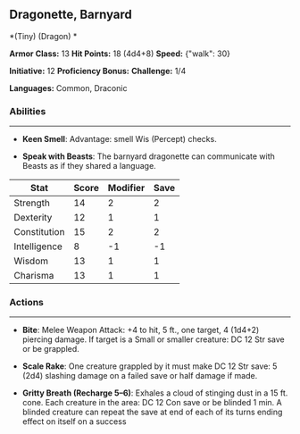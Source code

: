 ## Dragonette, Barnyard
*(Tiny) (Dragon) *

**Armor Class:** 13
**Hit Points:** 18 (4d4+8)
**Speed:** {"walk": 30}

**Initiative:** 12
**Proficiency Bonus:**
**Challenge:** 1/4

**Languages:** Common, Draconic

### Abilities
 --- 
- **Keen Smell**: Advantage: smell Wis (Percept) checks.

- **Speak with Beasts**: The barnyard dragonette can communicate with Beasts as if they shared a language.



| Stat | Score | Modifier | Save |
| ---- | ---- | ---- | ---- |
| Strength | 14 | 2 | 2 |
| Dexterity | 12 | 1 | 1 |
| Constitution | 15 | 2 | 2 |
| Intelligence | 8 | -1 | -1 |
| Wisdom | 13 | 1 | 1 |
| Charisma | 13 | 1 | 1 |

### Actions
 --- 
- **Bite**: Melee Weapon Attack: +4 to hit, 5 ft., one target, 4 (1d4+2) piercing damage. If target is a Small or smaller creature: DC 12 Str save or be grappled.

- **Scale Rake**: One creature grappled by it must make DC 12 Str save: 5 (2d4) slashing damage on a failed save or half damage if made.

- **Gritty Breath (Recharge 5–6)**: Exhales a cloud of stinging dust in a 15 ft. cone. Each creature in the area: DC 12 Con save or be blinded 1 min. A blinded creature can repeat the save at end of each of its turns ending effect on itself on a success

